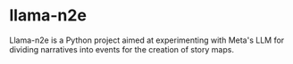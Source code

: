 # llama-n2e
Llama-n2e is a Python project aimed at experimenting with Meta's LLM for dividing narratives into events for the creation of story maps.
